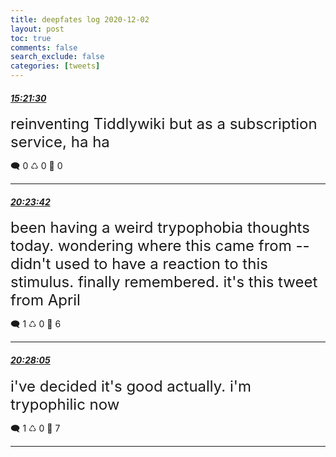 ```yaml
---
title: deepfates log 2020-12-02
layout: post
toc: true
comments: false
search_exclude: false
categories: [tweets]
---
```



#### <a href = "https://twitter.com/deepfates/status/1334261435237482498">*15:21:30*</a>

<font size="5">reinventing Tiddlywiki but as a subscription service, ha ha</font>



🗨️ 0 ♺ 0 🤍  0   

---
    
#### <a href = "https://twitter.com/deepfates/status/1334337486869442562">*20:23:42*</a>

<font size="5">been having a weird trypophobia thoughts today. wondering where this came from -- didn't used to have a reaction to this stimulus.  finally remembered. it's this tweet from April</font>



🗨️ 1 ♺ 0 🤍  6   

---
    
#### <a href = "https://twitter.com/deepfates/status/1334338589317083137">*20:28:05*</a>

<font size="5">i've decided it's good actually. i'm trypophilic now</font>



🗨️ 1 ♺ 0 🤍  7   

---
    
            


